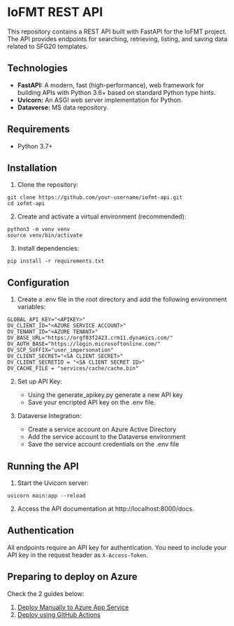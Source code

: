 # IoFMT REST API

This repository contains a REST API built with FastAPI for the IoFMT project. The API provides endpoints for searching, retrieving, listing, and saving data related to SFG20 templates.


## Technologies

* **FastAPI:** A modern, fast (high-performance), web framework for building APIs with Python 3.6+ based on standard Python type hints.
* **Uvicorn:** An ASGI web server implementation for Python.
* **Dataverse:** MS data repository.


## Requirements

* Python 3.7+

## Installation

1. Clone the repository:

```
git clone https://github.com/your-username/iofmt-api.git
cd iofmt-api
```

2. Create and activate a virtual environment (recommended):

```
python3 -m venv venv
source venv/bin/activate
```

3. Install dependencies:

```
pip install -r requirements.txt
```

## Configuration

1. Create a .env file in the root directory and add the following environment variables:

```
GLOBAL_API_KEY="<APIKEY>"
DV_CLIENT_ID="<AZURE SERVICE ACCOUNT>"
DV_TENANT_ID="<AZURE TENANT>"
DV_BASE_URL="https://orgf03f2423.crm11.dynamics.com/"
DV_AUTH_BASE="https://login.microsoftonline.com/"
DV_SCP_SUFFIX="user_impersonation"
DV_CLIENT_SECRET="<SA CLIENT SECRET>"
DV_CLIENT_SECRETID = "<SA CLIENT SECRET ID>"
DV_CACHE_FILE = "services/cache/cache.bin"
```

2. Set up API Key:
    * Using the generate_apikey.py generate a new API key
    *  Save your encripted API key on the .env file. 

3. Dataverse Integration:
    * Create a service account on Azure Active Directory
    * Add the service account to the Dataverse environment
    * Save the service account credentials on the .env file
    
    <!-- TODO: Add more detailed instructions -->

## Running the API

1. Start the Uvicorn server:

```
uvicorn main:app --reload
```

2. Access the API documentation at http://localhost:8000/docs.


## Authentication

All endpoints require an API key for authentication. You need to include your API key in the request header as `X-Access-Token`.


## Preparing to deploy on Azure

Check the 2 guides below:

1) [Deploy Manually to Azure App Service](manual-deployment.md)
2) [Deploy using GitHub Actions](automated-deployment.md)